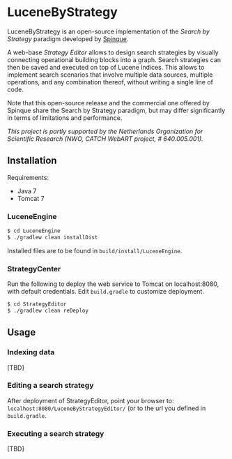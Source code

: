# LuceneByStrategy

LuceneByStrategy is an open-source implementation of the *Search by Strategy* paradigm developed by [Spinque](http://www.spinque.com). 

A web-base *Strategy Editor* allows to design search strategies by visually connecting operational building blocks into a graph. Search strategies can then be saved and executed on top of Lucene indices. This allows to implement search scenarios that involve multiple data sources, multiple operations, and any combination thereof, without writing a single line of code.

Note that this open-source release and the commercial one offered by Spinque share the Search by Strategy paradigm, but may differ significantly in terms of limitations and performance.  

*This project is partly supported by the Netherlands Organization for Scientific Research (NWO, CATCH WebART project, \# 640.005.001).*

## Installation

Requirements:
- Java 7
- Tomcat 7

### LuceneEngine

```bash
$ cd LuceneEngine
$ ./gradlew clean installDist
```

Installed files are to be found in `build/install/LuceneEngine`.


### StrategyCenter
Run the following to deploy the web service to Tomcat on localhost:8080, with default credentials.
Edit `build.gradle` to customize deployment.

```bash
$ cd StrategyEditor
$ ./gradlew clean reDeploy
```

## Usage

### Indexing data

[TBD]

### Editing a search strategy

After deployment of StrategyEditor, point your browser to: `localhost:8080/LuceneByStrategyEditor/` (or to the url you defined in `build.gradle`. 

### Executing a search strategy

[TBD]

